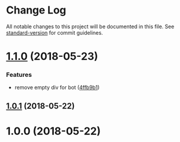 # Change Log

All notable changes to this project will be documented in this file. See [standard-version](https://github.com/conventional-changelog/standard-version) for commit guidelines.

<a name="1.1.0"></a>
# [1.1.0](https://github.com/Developmint/vue-if-bot/compare/v1.0.1...v1.1.0) (2018-05-23)


### Features

* remove empty div for bot ([4ffb9b1](https://github.com/Developmint/vue-if-bot/commit/4ffb9b1))



<a name="1.0.1"></a>
## [1.0.1](https://github.com/Developmint/vue-if-bot/compare/v1.0.0...v1.0.1) (2018-05-22)



<a name="1.0.0"></a>
# 1.0.0 (2018-05-22)
